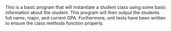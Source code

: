 This is a basic program that will instantiate a student class using some basic information about the student. This program will then output the students full name, major, and current GPA. Furthermore, unit tests have been written to ensure the class methods function properly.
